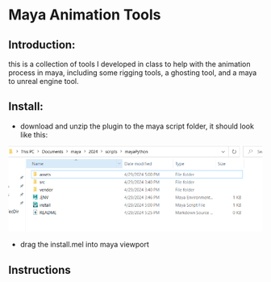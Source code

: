 # Maya Animation Tools

## Introduction:
this is a collection of tools I developed in class to help with the animation process in maya, including some rigging tools, a ghosting tool, and a maya to unreal engine tool.

## Install:
* download and unzip the plugin to the maya script folder, it should look like this:

<img src = assets/ss_instructions.png>

* drag the install.mel into maya viewport

## Instructions